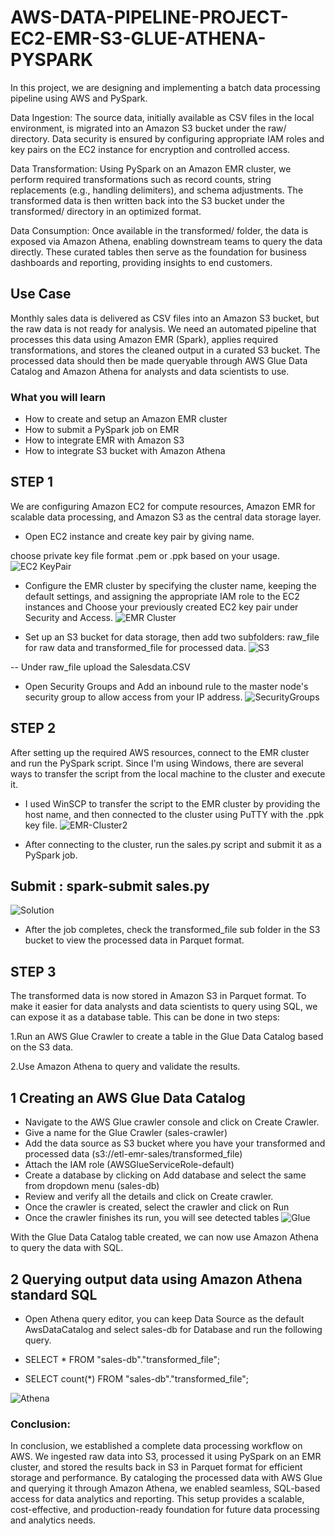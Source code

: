 # AWS-DATA-PIPELINE-PROJECT-EC2-EMR-S3-GLUE-ATHENA-PYSPARK
In this project, we are designing and implementing a batch data processing pipeline using AWS and PySpark.


Data Ingestion: The source data, initially available as CSV files in the local environment, is migrated into an Amazon S3 bucket under the raw/ directory. Data security is ensured by configuring appropriate IAM roles and key pairs on the EC2 instance for encryption and controlled access.

Data Transformation: Using PySpark on an Amazon EMR cluster, we perform required transformations such as record counts, string replacements (e.g., handling delimiters), and schema adjustments. The transformed data is then written back into the S3 bucket under the transformed/ directory in an optimized format.

Data Consumption: Once available in the transformed/ folder, the data is exposed via Amazon Athena, enabling downstream teams to query the data directly. These curated tables then serve as the foundation for business dashboards and reporting, providing insights to end customers.

## Use Case
Monthly sales data is delivered as CSV files into an Amazon S3 bucket, but the raw data is not ready for analysis. We need an automated pipeline that processes this data using Amazon EMR (Spark), applies required transformations, and stores the cleaned output in a curated S3 bucket. The processed data should then be made queryable through AWS Glue Data Catalog and Amazon Athena for analysts and data scientists to use.

### What you will learn

- How to create and setup an Amazon EMR cluster
- How to submit a PySpark job on EMR
- How to integrate EMR with Amazon S3
- How to integrate S3 bucket with Amazon Athena

## STEP 1

We are configuring Amazon EC2 for compute resources, Amazon EMR for scalable data processing, and Amazon S3 as the central data storage layer.

- Open EC2 instance and create key pair by giving name.
  
choose private key file format .pem or .ppk based on your usage.
![EC2 KeyPair](Images/EC2-KeyPair.PNG)

- Configure the EMR cluster by specifying the cluster name, keeping the default settings, and assigning the appropriate IAM role to the EC2 instances and Choose your previously created EC2 key pair under Security and Access.
![EMR Cluster](Images/EMR-Cluster.PNG)

- Set up an S3 bucket for data storage, then add two subfolders: raw_file for raw data and transformed_file for processed data.
![S3](Images/S3.PNG)

-- Under raw_file upload the Salesdata.CSV 


- Open Security Groups and Add an inbound rule to the master node's security group to allow access from your IP address.
  ![SecurityGroups](Images/SecurityGroups.PNG)

## STEP 2
  After setting up the required AWS resources, connect to the EMR cluster and run the PySpark script. Since I'm using Windows, there are several ways to transfer the script from the local machine to the cluster and execute it.

- I used WinSCP to transfer the script to the EMR cluster by providing the host name, and then connected to the cluster using PuTTY with the .ppk key file.
![EMR-Cluster2](Images/EMR-Cluster2.PNG)

- After connecting to the cluster, run the sales.py script and submit it as a PySpark job.
## Submit : spark-submit sales.py
![Solution](Images/Solution.PNG)

- After the job completes, check the transformed_file sub folder in the S3 bucket to view the processed data in Parquet format.

## STEP 3

The transformed data is now stored in Amazon S3 in Parquet format. To make it easier for data analysts and data scientists to query using SQL, we can expose it as a database table.
This can be done in two steps:

1.Run an AWS Glue Crawler to create a table in the Glue Data Catalog based on the S3 data.

2.Use Amazon Athena to query and validate the results.


## 1 Creating an AWS Glue Data Catalog
- Navigate to the AWS Glue crawler console and click on Create Crawler.
- Give a name for the Glue Crawler (sales-crawler)
- Add the data source as S3 bucket where you have your transformed and processed data (s3://etl-emr-sales/transformed_file)
- Attach the IAM role (AWSGlueServiceRole-default)
- Create a database by clicking on Add database and select the same from dropdown menu (sales-db)
- Review and verify all the details and click on Create crawler.
- Once the crawler is created, select the crawler and click on Run
- Once the crawler finishes its run, you will see detected tables
![Glue](Images/Glue.PNG)

With the Glue Data Catalog table created, we can now use Amazon Athena to query the data with SQL.

## 2 Querying output data using Amazon Athena standard SQL
- Open Athena query editor, you can keep Data Source as the default AwsDataCatalog and select sales-db for Database and run the following query.

-  SELECT * FROM "sales-db"."transformed_file";

- SELECT count(*) FROM "sales-db"."transformed_file";

![Athena](Images/Athena.PNG)


### Conclusion:
In conclusion, we established a complete data processing workflow on AWS. We ingested raw data into S3, processed it using PySpark on an EMR cluster, and stored the results back in S3 in Parquet format for efficient storage and performance. By cataloging the processed data with AWS Glue and querying it through Amazon Athena, we enabled seamless, SQL-based access for data analytics and reporting. This setup provides a scalable, cost-effective, and production-ready foundation for future data processing and analytics needs.













